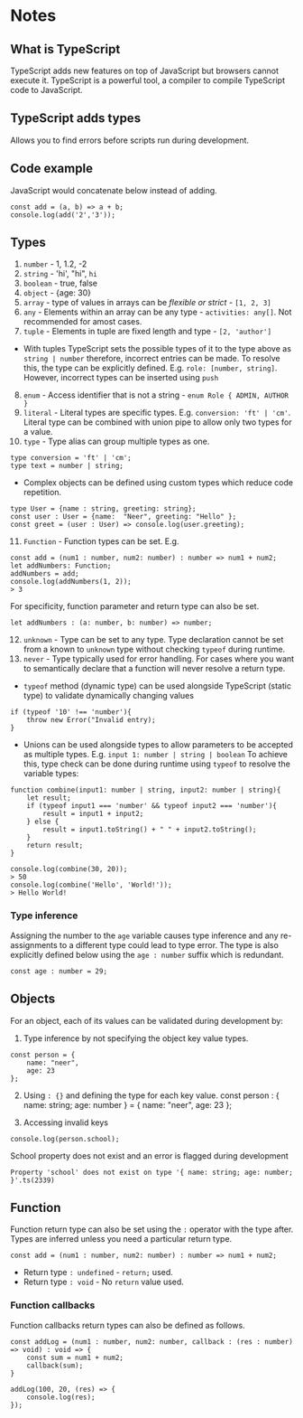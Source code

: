# Notes

## What is TypeScript 
TypeScript adds new features on top of JavaScript but browsers cannot execute it. TypeScript is a powerful tool, a compiler to compile TypeScript code to JavaScript. 

## TypeScript adds types 
Allows you to find errors before scripts run during development. 

## Code example
JavaScript would concatenate below instead of adding. 
```
const add = (a, b) => a + b; 
console.log(add('2','3')); 

```

## Types
1. `number` - 1, 1.2, -2
2. `string` - 'hi', "hi", ``hi``
3. `boolean` - true, false
4. `object` - {age: 30}
5. `array` - type of values in arrays can be *flexible or strict* - `[1, 2, 3]`
6. `any` - Elements within an array can be any type - `activities: any[]`. Not recommended for amost cases.  
7. `tuple` - Elements in tuple are fixed length and type - `[2, 'author']`
* With tuples TypeScript sets the possible types of it to the type above as `string | number` therefore, incorrect entries can be made. To resolve this, the type can be explicitly defined. E.g. `role: [number, string]`. However, incorrect types can be inserted using `push`
8. `enum` - Access identifier that is not a string - `enum Role { ADMIN, AUTHOR }`
9. `literal` - Literal types are specific types. E.g. `conversion: 'ft' | 'cm'`. Literal type can be combined with union pipe to allow only two types for a value.
10. `type` - Type alias can group multiple types as one.
```
type conversion = 'ft' | 'cm'; 
type text = number | string;
```
* Complex objects can be defined using custom types which reduce code repetition. 
```
type User = {name : string, greeting: string};
const user : User = {name:  "Neer", greeting: "Hello" };
const greet = (user : User) => console.log(user.greeting); 
```
11. `Function` - Function types can be set. E.g. 
```
const add = (num1 : number, num2: number) : number => num1 + num2; 
let addNumbers: Function;
addNumbers = add;
console.log(addNumbers(1, 2));
> 3
```
For specificity, function parameter and return type can also be set. 
```
let addNumbers : (a: number, b: number) => number;
```
12. `unknown` - Type can be set to any type. Type declaration cannot be set from a known to `unknown` type without checking `typeof` during runtime. 
13. `never` - Type typically used for error handling. For cases where you want to semantically declare that a function will never resolve a return type.
* `typeof` method (dynamic type) can be used alongside TypeScript (static type) to validate dynamically changing values
```
if (typeof '10' !== 'number'){
    throw new Error("Invalid entry);
}
```
* Unions can be used alongside types to allow parameters to be accepted as multiple types. E.g. `input 1: number | string | boolean`
To achieve this, type check can be done during runtime using `typeof` to resolve the variable types: 
```
function combine(input1: number | string, input2: number | string){
    let result;
    if (typeof input1 === 'number' && typeof input2 === 'number'){
        result = input1 + input2;
    } else {
        result = input1.toString() + " " + input2.toString();
    } 
    return result;
}

console.log(combine(30, 20)); 
> 50
console.log(combine('Hello', 'World!'));
> Hello World!
```

### Type inference
Assigning the number to the `age` variable causes type inference and any re-assignments to a different type could lead to type error. 
The type is also explicitly defined below using the `age : number` suffix which is redundant. 
```
const age : number = 29;
```

## Objects
For an object, each of its values can be validated during development by:
1. Type inference by not specifying the object key value types.  
```
const person = {
    name: "neer",
    age: 23
};
```
2. Using `: {}` and defining the type for each key value. 
const person : {
    name: string;
    age: number
}  = {
    name: "neer",
    age: 23
};

3. Accessing invalid keys
```
console.log(person.school);
```
School property does not exist and an error is flagged during development 
 
```
Property 'school' does not exist on type '{ name: string; age: number; }'.ts(2339)
```
 
## Function
Function return type can also be set using the `:` operator with the type after. Types are inferred unless you need a particular return type. 
```
const add = (num1 : number, num2: number) : number => num1 + num2; 
```
* Return type `: undefined` - `return;` used. 
* Return type `: void` - No `return` value used.

### Function callbacks
Function callbacks return types can also be defined as follows. 
```
const addLog = (num1 : number, num2: number, callback : (res : number) => void) : void => {
    const sum = num1 + num2; 
    callback(sum);
}

addLog(100, 20, (res) => {
    console.log(res);
});

```